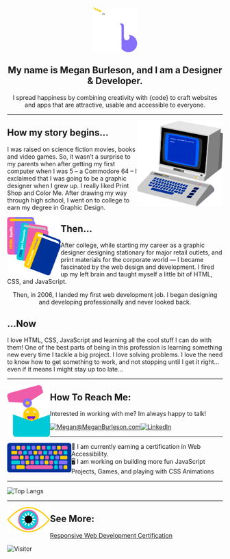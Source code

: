 <p align="center"><img align="center" src="https://github.com/mburleson/mburleson/blob/main/MBLogo.png"/></p>

<h2 align="center">My name is Megan Burleson, and I am a Designer & Developer.</h2>

<p align="center">
I spread happiness by combining creativity with {code} to craft websites and apps that are attractive, usable and accessible to everyone.
</p>

* * *

<img align="right" src="https://github.com/mburleson/mburleson/blob/main/c64_new.png" width="200px"/>
<h2>How my story begins...</h2>
<p>
I was raised on science fiction movies, books and video games. So, it wasn’t a surprise to my parents when after getting my first computer when I was 5 – a Commodore 64 – I exclaimed that I was going to be a graphic designer when I grew up. I really liked Print Shop and Color Me.  After drawing my way through high school, I went on to college to earn my degree in Graphic Design.</p>
<img align="left" src="https://github.com/mburleson/mburleson/blob/main/books.png" width="125px"/>
<h2>Then...</h2>
<p>
After college, while starting my career as a graphic designer designing stationary for major retail outlets, and print materials for the corporate world — I became fascinated by the web design and development. I fired up my left brain and taught myself a little bit of HTML, CSS, and JavaScript. </p>


<p align="center">Then, in 2006, I landed my first web development job. 
I began designing and developing professionally and never looked back.</p>

<h2>...Now</h2>

I love HTML, CSS, JavaScript and learning all the cool stuff I can do with them! One of the best parts of being in this profession is learning something new every time I tackle a big project. I love solving problems. I love the need to know how to get something to work, and not stopping until I get it right… even if it means I might stay up too late...

* * *

<img src="https://github.com/mburleson/mburleson/blob/main/contactme.png" width="100px" align="left"/>

<h2>How To Reach Me:</h2>

<p>Interested in working with me? Im always happy to talk!</p>

<a href="mailto:megan@meganburleson.com">![Megan@MeganBurleson.com](https://img.shields.io/badge/Gmail-D14836?style=for-the-badge&logo=gmail&logoColor=white)</a><a href="https://www.linkedin.com/in/meganburleson/">![LinkedIn](https://img.shields.io/badge/LinkedIn-0077B5?style=for-the-badge&logo=linkedin&logoColor=white)</a>

* * *
 
 <img src="https://github.com/mburleson/mburleson/blob/main/keyboard.png" width="150px" align="left" />
📖 I am currently earning a certification in Web Accessibility. 
 <br/>
🖥️ I am working on building more fun JavaScript Projects, Games, and playing with CSS Animations
 <br/>


  
  
  * * *
 
 ![Top Langs](https://github-readme-stats.vercel.app/api/top-langs/?username=mburleson&layout=compact&theme=cobalt&show_icons=true)  
 
 
 * * *
 
 <img src="https://github.com/mburleson/mburleson/blob/main/eye.png" align="left" width="100px"/>

<h2>See More:</h2>

[Responsive Web Development Certification](https://www.freecodecamp.org/certification/mburleson/responsive-web-design)
 
 
 ![Visitor](https://visitor-badge.laobi.icu/badge?page_id=mburleson.mburleson)




<!--
**mburleson/mburleson** is a ✨ _special_ ✨ repository because its `README.md` (this file) appears on your GitHub profile.

Here are some ideas to get you started:

- 🔭 I’m currently working on ...
- 🌱 I’m currently learning ...
- 👯 I’m looking to collaborate on ...
- 🤔 I’m looking for help with ...
- 💬 Ask me about ...
- 📫 How to reach me: ...
- 😄 Pronouns: ...
- ⚡ Fun fact: ...
-->

